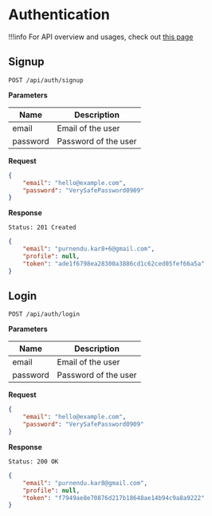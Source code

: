 # Authentication

!!!info
    For API overview and usages, check out [this page](0-overview.md)

## Signup

```
POST /api/auth/signup
```

**Parameters**

Name     | Description
---------|-------------------------------------
email    | Email of the user
password | Password of the user

**Request**
```json
{
    "email": "hello@example.com",
    "password": "VerySafePassword0909"
}
```

**Response**
```
Status: 201 Created
```
```json
{
    "email": "purnendu.kar8+6@gmail.com",
    "profile": null,
    "token": "ade1f6798ea28300a3886cd1c62ced05fef66a5a"
}
```


## Login

```
POST /api/auth/login
```

**Parameters**

Name     | Description
---------|-------------------------------------
email    | Email of the user
password | Password of the user

**Request**
```json
{
    "email": "hello@example.com",
    "password": "VerySafePassword0909"
}
```

**Response**
```
Status: 200 OK
```
```json
{
    "email": "purnendu.kar8@gmail.com",
    "profile": null,
    "token": "f7949ae8e70876d217b18648ae14b94c9a8a9222"
}
```


